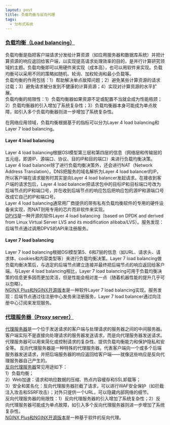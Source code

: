 ```yaml
---
layout: post
title: 负载均衡与反向代理
tags:
  - 分布式系统
---
```



### [负载均衡（Load balancing）](https://github.com/donnemartin/system-design-primer#load-balancer)
负载均衡是指把客户端请求分发给计算资源（如应用服务器和数据库系统）并把计算资源的响应返回给客户端，以实现提高请求处理效率的目的，是并行计算研究领域的主题。负载均衡即可以用硬件来实现（成本高），也可以用软件来实现。负载均衡可以采用不同的策略如随机、轮询、加权轮询和最小负载等。  
负载均衡的作用包括：1）帮助解决单点故障问题；2）避免某些计算资源的请求过载；3）避免请求被分发到不健康的计算资源；4）实现对计算资源的水平扩展。  
负载均衡的局限性：1）负载均衡器如果资源不足或配置不当就会成为性能瓶颈；2）负载均衡器的引入增加了系统复杂性；3）负载均衡器本身可能成为单点故障，如引入多个负载均衡器则进一步增加了系统复杂性。  


在网络应用领域，负载均衡根据基于的指标可以分为Layer 4 load balancing和Layer 7 load balancing。  
#### Layer 4 load balancing
Layer 4 load balancing根据OSI模型第三层和第四层的信息（网络层和传输层的五元组，即源IP、源端口、协议、目的IP和目的端口）来进行负载均衡决策。  
Layer 4 load balancer除了进行负载均衡决策外，还会进行NAT（Network Address Translation）。DNS把服务的域名解析为Layer 4 load balancer的IP，所以客户端在请求服务时其实是向Layer 4 load balancer发起请求。在接收到客户端的请求包后，Layer 4 load balancer把请求包中的目标IP和目标端口号改为后端节点的IP和端口号，并在收到后端节点的响应包后把响应包的源IP和源端口号改成它自己的IP和端口号。  
Layer 4 load balancing通常用厂商提供的带有私有负载均衡软件的专用的硬件设备来实现，而NAT则用专用的芯片而非软件来实现。  
[DPVS](https://github.com/iqiyi/dpvs)是一种开源的软件Layer 4 load balancing（based on DPDK and derived from Linux Virtual Server LVS and its modification alibaba/LVS）。服务发现：后端节点通过调用DPVS的API来注册服务。  


#### Layer 7 load balancing
Layer 7 load balancing根据OSI模型第5、6和7层的信息（如URL、请求头、请求体、cookies和内容类型等）来进行负载均衡决策。Layer 7 load balancing做负载均衡决策后，与选定的后端节点建立连接并最终把后端节点的响应返回给客户端。与Layer 4 load balancing相比，Layer 7 load balancing可用于负载均衡决策的信息更多因而更加灵活，但是性能会相对差一点（随着机器性能的提升几乎可以忽略）。  
[NGINX Plus和NGINX开源版本](https://www.nginx.com/resources/glossary/layer-4-load-balancing/)是一种软件Layer 7 load balancing实现。服务发现：后端节点通过往注册中心发务来注册服务，Layer 7 load balancer通过向注册中心订阅来发现服务。  



### [代理服务器（Proxy server）](https://en.wikipedia.org/wiki/Reverse_proxy)
[代理服务器](https://en.wikipedia.org/wiki/Proxy_server)是一个位于发送请求的客户端与处理请求的服务器之间的中间服务器。客户端实际不是直接向处理请求的服务器发送请求，而是向代理服务器发送请求。代理服务器可以用来简化或控制请求的复杂性、提供负载均衡能力和保护隐私和安全等。
反向代理服务器是一种特殊的代理服务器，代表客户端向一个或多个后端服务器发送请求，并把后端服务器的响应返回给客户端——就像这些响应是反向代理服务器自己产生的。  
[反向代理服务器](https://www.nginx.com/resources/glossary/reverse-proxy-server)常见用途如下：  
1）负载均衡；    
2）Web加速：请求和响应数据的压缩、热点内容缓存和SSL卸载等；  
3）安全和匿名化：反向代理服务器拦截了请求，可以进行WAF安全保护（如拦截注入攻击和SSRF攻击）；对外只提供一个URL，可以隐藏内部网络的细节。  
反向代理服务器的局限性：1）反向代理服务器的引入增加了系统复杂性；2）反向代理服务器可能成为单点故障，如引入多个反向代理服务器则进一步增加了系统复杂性。  
[NGINX Plus和NGINX开源版本](https://www.nginx.com/resources/glossary/layer-4-load-balancing/)是一种基于软件的反向代理。  


